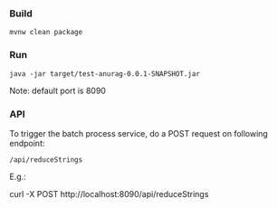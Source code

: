 ### Build
`mvnw clean package`

### Run
`java -jar target/test-anurag-0.0.1-SNAPSHOT.jar`

Note: default port is 8090

### API
To trigger the batch process service, do a POST request on following endpoint:

`/api/reduceStrings`

E.g.:

curl -X POST http://localhost:8090/api/reduceStrings


